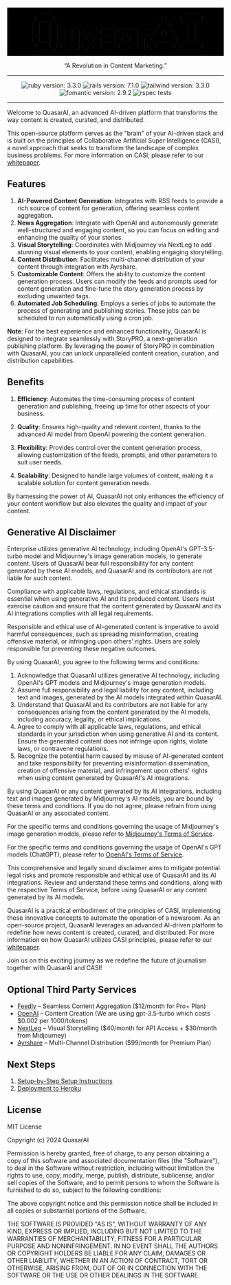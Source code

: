 <pre align="center" style="background-color: black;">
   ____                                    _____ 
  / __ \                             /\   |_   _|
 | |  | |_   _  __ _ ___  __ _ _ __ /  \    | |  
 | |  | | | | |/ _` / __|/ _` | '__/ /\ \   | |  
 | |__| | |_| | (_| \__ \ (_| | | / ____ \ _| |_ 
  \___\_\\__,_|\__,_|___/\__,_|_|/_/    \_\_____|
                                                                                                      
</pre>

<p align="center">“A Revolution in Content Marketing.”</p>

----
<p align="center">
    <img alt="ruby version: 3.3.0" src="https://img.shields.io/badge/Ruby-3.3.0-brightgreen" />
    <img alt="rails version: 7.1.0" src="https://img.shields.io/badge/Rails-7.1.0-brightgreen" />
    <img alt="tailwind version: 3.3.0" src="https://img.shields.io/badge/Tailwind-3.3.0-blue" />
    <img alt="fomantic version: 2.9.2" src="https://img.shields.io/badge/Fomantic-2.9.2-blue" />
    <img alt="rspec tests" src="https://github.com/realstorypro/enterprise/actions/workflows/ruby_on_rails.yml/badge.svg" />
</p>

----

Welcome to QuasarAI, an advanced AI-driven platform that transforms the way content is created, curated, and distributed.  

This open-source platform serves as the "brain" of your AI-driven stack and is built on the principles of Collaborative Artificial Super Intelligence (CASI), a novel approach that seeks to transform the landscape of complex business problems. For more information on CASI, please refer to our [whitepaper](https://www.storypro.io/whitepaper).

## Features

1. __AI-Powered Content Generation__:  Integrates with RSS feeds to provide a rich source of content for generation, offering seamless content aggregation.
2. __News Aggregation__: Integrate with OpenAI and autonomously generate well-structured and engaging content, so you can focus on editing and enhancing the quality of your stories.
3. __Visual Storytelling__: Coordinates with Midjourney via NextLeg to add stunning visual elements to your content, enabling engaging storytelling.
4. __Content Distribution__: Facilitates multi-channel distribution of your content through integration with Ayrshare.
5. __Customizable Content__: Offers the ability to customize the content generation process. Users can modify the feeds and prompts used for content generation and fine-tune the story generation process by excluding unwanted tags.
6. __Automated Job Scheduling__: Employs a series of jobs to automate the process of generating and publishing stories. These jobs can be scheduled to run automatically using a cron job.

__Note__: For the best experience and enhanced functionality, QuasarAI is designed to integrate seamlessly with StoryPRO, a next-generation publishing platform. By leveraging the power of StoryPRO in combination with QuasarAI, you can unlock unparalleled content creation, curation, and distribution capabilities.

## Benefits

1. __Efficiency__: Automates the time-consuming process of content generation and publishing, freeing up time for other aspects of your business.

2. __Quality__: Ensures high-quality and relevant content, thanks to the advanced AI model from OpenAI powering the content generation.

3. __Flexibility__: Provides control over the content generation process, allowing customization of the feeds, prompts, and other parameters to suit user needs.

4. __Scalability__: Designed to handle large volumes of content, making it a scalable solution for content generation needs.

By harnessing the power of AI, QuasarAI not only enhances the efficiency of your content workflow but also elevates the quality and impact of your content.

## Generative AI Disclaimer
Enterprise utilizes generative AI technology, including OpenAI's GPT-3.5-turbo model and Midjourney's image generation models, to generate content. Users of QuasarAI bear full responsibility for any content generated by these AI models, and QuasarAI and its contributors are not liable for such content.

Compliance with applicable laws, regulations, and ethical standards is essential when using generative AI and its produced content. Users must exercise caution and ensure that the content generated by QuasarAI and its AI integrations complies with all legal requirements.

Responsible and ethical use of AI-generated content is imperative to avoid harmful consequences, such as spreading misinformation, creating offensive material, or infringing upon others' rights. Users are solely responsible for preventing these negative outcomes.

By using QuasarAI, you agree to the following terms and conditions:
1. Acknowledge that QuasarAI utilizes generative AI technology, including OpenAI's GPT models and Midjourney's image generation models.
2. Assume full responsibility and legal liability for any content, including text and images, generated by the AI models integrated within QuasarAI.
3. Understand that QuasarAI and its contributors are not liable for any consequences arising from the content generated by the AI models, including accuracy, legality, or ethical implications.
4. Agree to comply with all applicable laws, regulations, and ethical standards in your jurisdiction when using generative AI and its content. Ensure the generated content does not infringe upon rights, violate laws, or contravene regulations.
5. Recognize the potential harm caused by misuse of AI-generated content and take responsibility for preventing misinformation dissemination, creation of offensive material, and infringement upon others' rights when using content generated by QuasarAI's AI integrations.

By using QuasarAI or any content generated by its AI integrations, including text and images generated by Midjourney's AI models, you are bound by these terms and conditions. If you do not agree, please refrain from using QuasarAI or any associated content.

For the specific terms and conditions governing the usage of Midjourney's image generation models, please refer to [Midjourney's Terms of Service](https://docs.midjourney.com/docs/terms-of-service).

For the specific terms and conditions governing the usage of OpenAI's GPT models (ChatGPT), please refer to [OpenAI's Terms of Service](https://openai.com/policies/terms-of-use).

This comprehensive and legally sound disclaimer aims to mitigate potential legal risks and promote responsible and ethical use of QuasarAI and its AI integrations. Review and understand these terms and conditions, along with the respective Terms of Service, before using QuasarAI or any content generated by its AI models.

QuasarAI is a practical embodiment of the principles of CASI, implementing these innovative concepts to automate the operation of a newsroom. As an open-source project, QuasarAI leverages an advanced AI-driven platform to redefine how news content is created, curated, and distributed. For more information on how QuasarAI utilizes CASI principles, please refer to our [whitepaper](https://www.storypro.io/whitepaper).

Join us on this exciting journey as we redefine the future of journalism together with QuasarAI and CASI!

## Optional Third Party Services
- [Feedly](https://feedly.com/i/welcome) – Seamless Content Aggregation ($12/month for Pro+ Plan)
- [OpenAI](https://beta.openai.com/) – Content Creation (We are using gpt-3.5-turbo which costs $0.002 per 1000/tokens)
- [NextLeg](https://thenextleg.io) – Visual Storytelling ($40/month for API Access + $30/month from Midjourney)
- [Ayrshare](https://www.ayrshare.com/) – Multi-Channel Distribution ($99/month for Premium Plan)

## Next Steps
1. [Setup-by-Step Setup Instructions](https://github.com/realstorypro/enterprise/wiki/Local-Setup)
2. [Deployment to Heroku](https://github.com/realstorypro/enterprise/wiki/Deployment-to-Heroku)

## License
MIT License

Copyright (c) 2024 QuasarAI

Permission is hereby granted, free of charge, to any person obtaining a copy
of this software and associated documentation files (the "Software"), to deal
in the Software without restriction, including without limitation the rights
to use, copy, modify, merge, publish, distribute, sublicense, and/or sell
copies of the Software, and to permit persons to whom the Software is
furnished to do so, subject to the following conditions:

The above copyright notice and this permission notice shall be included in all
copies or substantial portions of the Software.

THE SOFTWARE IS PROVIDED "AS IS", WITHOUT WARRANTY OF ANY KIND, EXPRESS OR
IMPLIED, INCLUDING BUT NOT LIMITED TO THE WARRANTIES OF MERCHANTABILITY,
FITNESS FOR A PARTICULAR PURPOSE AND NONINFRINGEMENT. IN NO EVENT SHALL THE
AUTHORS OR COPYRIGHT HOLDERS BE LIABLE FOR ANY CLAIM, DAMAGES OR OTHER
LIABILITY, WHETHER IN AN ACTION OF CONTRACT, TORT OR OTHERWISE, ARISING FROM,
OUT OF OR IN CONNECTION WITH THE SOFTWARE OR THE USE OR OTHER DEALINGS IN THE
SOFTWARE.
